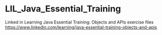 # LIL_Java_Essential_Training
Linked in Learning Java Essential Training: Objects and APIs exercise files
https://www.linkedin.com/learning/java-essential-training-objects-and-apis

